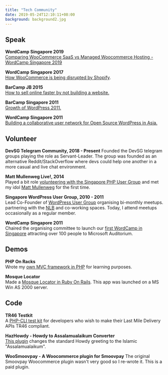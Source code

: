 ```yaml
---
title: "Tech Community"
date: 2019-05-24T12:10:11+08:00
background: background2.jpg
---
```


## Speak

**WordCamp Singapore 2019**  
[Comparing WooCommerce SaaS vs Managed Woocommerce Hosting - WordCamp Singapore 2019](https://engineers.sg/video/comparing-woocommerce-saas-vs-managed-woocommerce-hosting-wordcamp-singapore-2019--3610)

**WordCamp Singapore 2017**  
[How WooCommerce is being disrupted by Shopify](https://engineers.sg/video/how-woocommerce-is-being-disrupted-by-shopify-wordcampsg-2017--2123).

**BarCamp JB 2015**  
[How to sell online faster by not building a website.](https://www.slideshare.net/abanghazrul/how-to-sell-online-faster-by-not-building-a-website)

**BarCamp Singapore 2011**  
[Growth of WordPress 2011.](https://sites.google.com/site/barcampsg7/barcampsg7notes)

**WordCamp Singapore 2011**  
[Building a collaborative user network for Open Source WordPress in Asia.](https://wordpress.tv/2012/03/07/hazrul-building-a-collaborative-user-network-for-open-source-wordpress-in-asia/)

## Volunteer

**DevSG Telegram Community, 2018 - Present**
Founded the DevSG telegram groups playing the role as Servant-Leader. The group was founded as an alternative Reddit/StackOverflow where devs could help one another in a more casual and live chat environment.

**Matt Mullenweg Live!, 2014**  
Played a bit role [volunteering with the Singapore PHP User Group](https://wpug.sg/2014/matt-mullenweg-live/) and met my idol [Matt Mullenweg](https://ma.tt) for the first time.

**Singapore WordPress User Group, 2010 - 2011**  
Lead Co-Founder of [WordPress User Group](https://www.meetup.com/WordPress-Singapore/?_cookie-check=-gQhAy4rC6gtzaFK) organising bi-monthly meetups. partnering with the [NLB](https://www.nlb.gov.sg/) and co-working spaces. Today, I attend meetups occasionally as a regular member.

**WordCamp Singapore 2011**  
Chaired the organising committee to launch our [first WordCamp in Singapore](https://2011.singapore.wordcamp.org/) attracting over 100 people to Microsoft Auditorium.

## Demos

**PHP On Racks**  
Wrote my [own MVC framework in PHP](https://vimeo.com/1414729) for learning purposes.

**Mosque Locator**  
Made a [Mosque Locator in Ruby On Rails](https://www.youtube.com/watch?v=5pWV7qM7Y7I). This app was launched on a MS Win AS 2000 server.

## Code

**TR46 Testkit**  
A [PHP-CLI test kit](https://github.com/abanghazrul/tr46-testkit) for developers who wish to make their Last Mile Delivery APIs TR46 compliant.

**HazHowdy - Howdy to Assalamualaikum Converter**  
[This plugin](https://wordpress.org/plugins/howdy-to-assalamualaikum-converter/) changes the standard Howdy greeting to the Islamic "Assalamualaikum".

**WooSmoovpay - A Woocommerce plugin for Smoovpay**
The original Smoovpay Woocommerce plugin wasn't very good so I re-wrote it. This is a paid plugin.